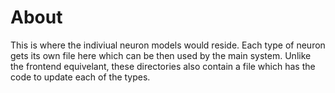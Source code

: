 # About

This is where the indiviual neuron models would reside. Each type of neuron gets its own file here which can be then used by the main system. Unlike the frontend equivelant, these directories also contain a file which has the code to update each of the types.